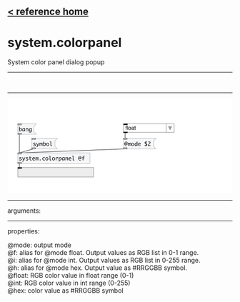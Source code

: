 [< reference home](index.html)
---

# system.colorpanel


System color panel dialog popup

---

<br>


---


![example](examples/system.colorpanel-example.jpg)

---
arguments:


---
properties:

@mode: output
            mode<br>
@f: alias for @mode float. Output values as RGB list in
            0-1 range.<br>
@i: alias for @mode int. Output values as RGB list in
            0-255 range.<br>
@h: alias for @mode hex. Output value as #RRGGBB
            symbol.<br>
@float: RGB color value in float range
            (0-1)<br>
@int: RGB color value in int range
            (0-255)<br>
@hex: color value as #RRGGBB
            symbol<br>

